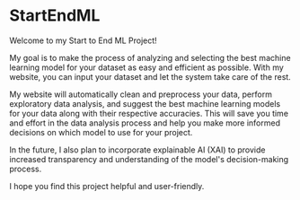 # StartEndML

Welcome to my Start to End ML Project!

My goal is to make the process of analyzing and selecting the best machine learning model for your dataset as easy and efficient as possible. With my website, you can input your dataset and let the system take care of the rest.

My website will automatically clean and preprocess your data, perform exploratory data analysis, and suggest the best machine learning models for your data along with their respective accuracies. This will save you time and effort in the data analysis process and help you make more informed decisions on which model to use for your project.

In the future, I also plan to incorporate explainable AI (XAI) to provide increased transparency and understanding of the model's decision-making process.

I hope you find this project helpful and user-friendly.
